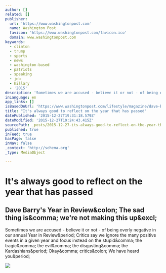 ```yaml
---
author: []
related: []
publisher:
  url: 'https://www.washingtonpost.com'
  name: Washington Post
  favicon: 'https://www.washingtonpost.com/favicon.ico'
  domain: www.washingtonpost.com
keywords:
  - clinton
  - trump
  - sports
  - news
  - washington-based
  - patriots
  - speaking
  - jeb
  - hillary
  - '2015'
description: 'Sometimes we are accused - believe it or not - of being overly negative in our annual Year in Review. Critics say we ignore the many positive events in a given year and focus instead on the stupid, the tragic, the evil, the disgusting, the Kardashians. Okay, critics: We have heard you.'
inLanguage: en
app_links: []
isBasedOnUrl: 'https://www.washingtonpost.com/lifestyle/magazine/dave-barrys-year-in-review-the-sad-thing-is-were-not-making-this-up/2015/12/20/5a55390a-993c-11e5-94f0-9eeaff906ef3_story.html'
title: "It's always good to reflect on the year that has passed"
datePublished: '2015-12-27T19:31:18.579Z'
dateModified: '2015-12-27T19:24:43.415Z'
sourcePath: _posts/2015-12-27-its-always-good-to-reflect-on-the-year-that-has-passed.md
published: true
inFeed: true
hasPage: false
inNav: false
_context: 'http://schema.org'
_type: MediaObject

---
```

# It's always good to reflect on the year that has passed

<article style=""><h1>Dave Barry's Year in Review&amp;colon; The sad thing is&amp;comma; we're not making this up&amp;excl;</h1><p>Sometimes we are accused - believe it or not - of being overly negative in our annual Year in Review&amp;period; Critics say we ignore the many positive events in a given year and focus instead on the stupid&amp;comma; the tragic&amp;comma; the evil&amp;comma; the disgusting&amp;comma; the Kardashians&amp;period; Okay&amp;comma; critics&amp;colon; We have heard you&amp;period;</p><img src="https://img.washingtonpost.com/rw/2010-2019/WashingtonPost/2015/12/07/Production/Magazine/Graphics/1227DAVEBARRY2.jpg" /></article>
